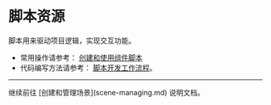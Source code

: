 # 脚本资源

脚本用来驱动项目逻辑，实现交互功能。

 - 常用操作请参考：
    [创建和使用组件脚本](../scripting/use-component.md)
 - 代码编写方法请参考：
    [脚本开发工作流程](../scripting/index.md)。


<hr>
继续前往 [创建和管理场景](scene-managing.md) 说明文档。
